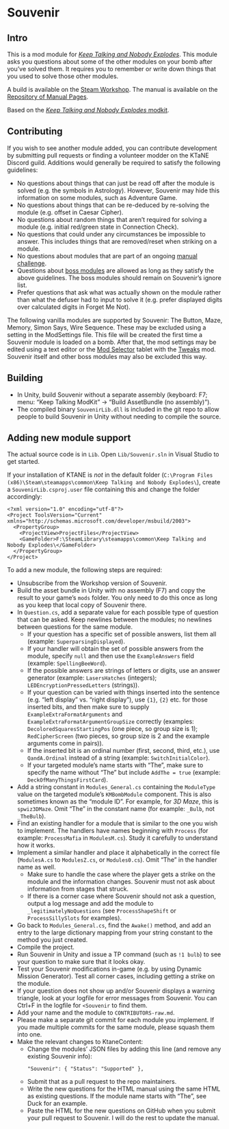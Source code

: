 # Souvenir

## Intro

This is a mod module for [_Keep Talking and Nobody Explodes_](https://keeptalkinggame.com/). This module asks you questions about some of the other modules on your bomb after you’ve solved them. It requires you to remember or write down things that you used to solve those other modules.

A build is available on the [Steam Workshop](https://steamcommunity.com/sharedfiles/filedetails/?id=810934485).
The manual is available on the [Repository of Manual Pages](https://ktane.timwi.de/HTML/Souvenir.html).

Based on the [_Keep Talking and Nobody Explodes_ modkit](https://github.com/Qkrisi/ktanemodkit/).

## Contributing

If you wish to see another module added, you can contribute development by submitting pull requests or finding a volunteer modder on the KTaNE Discord guild. Additions would generally be required to satisfy the following guidelines:

* No questions about things that can just be read off after the module is solved (e.g. the symbols in Astrology). However, Souvenir may hide this information on some modules, such as Adventure Game.
* No questions about things that can be re-deduced by re-solving the module (e.g. offset in Caesar Cipher).
* No questions about random things that aren’t required for solving a module (e.g. initial red/green state in Connection Check).
* No questions that could under any circumstances be impossible to answer. This includes things that are removed/reset when striking on a module.
* No questions about modules that are part of an ongoing [manual challenge](https://ktane.timwi.de/More/FAQs.html#challenge).
* Questions about [boss modules](https://ktane.timwi.de/More/FAQs.html#boss-module) are allowed as long as they satisfy the above guidelines. The boss modules should remain on Souvenir’s ignore list.
* Prefer questions that ask what was actually shown on the module rather than what the defuser had to input to solve it (e.g. prefer displayed digits over calculated digits in Forget Me Not).

The following vanilla modules are supported by Souvenir: The Button, Maze, Memory, Simon Says, Wire Sequence. These may be excluded using a setting in the ModSettings file. This file will be created the first time a Souvenir module is loaded on a bomb. After that, the mod settings may be edited using a text editor or the [Mod Selector](https://steamcommunity.com/sharedfiles/filedetails/?id=801400247) tablet with the [Tweaks](https://steamcommunity.com/sharedfiles/filedetails/?id=1366808675) mod. Souvenir itself and other boss modules may also be excluded this way.

## Building

- In Unity, build Souvenir without a separate assembly (keyboard: F7; menu: “Keep Talking ModKit” → “Build AssetBundle (no assembly)”).
- The compiled binary `SouvenirLib.dll` is included in the git repo to allow people to build Souvenir in Unity without needing to compile the source.

## Adding new module support

The actual source code is in `Lib`. Open `Lib/Souvenir.sln` in Visual Studio to get started.

If your installation of KTANE is *not* in the default folder (`C:\Program Files (x86)\Steam\steamapps\common\Keep Talking and Nobody Explodes\`), create a `SouvenirLib.csproj.user` file containing this and change the folder accordingly:

```
<?xml version="1.0" encoding="utf-8"?>
<Project ToolsVersion="Current" xmlns="http://schemas.microsoft.com/developer/msbuild/2003">
  <PropertyGroup>
    <ProjectView>ProjectFiles</ProjectView>
    <GameFolder>F:\SteamLibrary\steamapps\common\Keep Talking and Nobody Explodes\</GameFolder>
  </PropertyGroup>
</Project>
```

To add a new module, the following steps are required:

- Unsubscribe from the Workshop version of Souvenir.
- Build the asset bundle in Unity with no assembly (F7) and copy the result to your game’s `mods` folder. You only need to do this once as long as you keep that local copy of Souvenir there.
- In `Question.cs`, add a separate value for each possible type of question that can be asked. Keep newlines between the modules; no newlines between questions for the same module.
    - If your question has a specific set of possible answers, list them all (example: `SuperparsingDisplayed`).
    - If your handler will obtain the set of possible answers from the module, specify `null` and then use the `ExampleAnswers` field (example: `SpellingBeeWord`).
    - If the possible answers are strings of letters or digits, use an answer generator (example: `LasersHatches` (integers); `LEDEncryptionPressedLetters` (strings)).
    - If your question can be varied with things inserted into the sentence (e.g. “left display” vs. “right display”), use `{1}`, `{2}` etc. for those inserted bits, and then make sure to supply `ExampleExtraFormatArguments` and `ExampleExtraFormatArgumentGroupSize` correctly (examples: `DecoloredSquaresStartingPos` (one piece, so group size is 1); `RedCipherScreen` (two pieces, so group size is 2 and the example arguments come in pairs)).
    - If the inserted bit is an ordinal number (first, second, third, etc.), use `QandA.Ordinal` instead of a string (example: `SwitchInitialColor`).
    - If your targeted module’s name starts with “The”, make sure to specify the name without “The” but include `AddThe = true` (example: `DeckOfManyThingsFirstCard`).
- Add a string constant in `Modules_General.cs` containing the `ModuleType` value on the targeted module’s `KMBombModule` component. This is also sometimes known as the “module ID”. For example, for *3D Maze*, this is `spwiz3DMaze`. Omit “The” in the constant name (for example: `_Bulb`, not `_TheBulb`).
- Find an existing handler for a module that is similar to the one you wish to implement. The handlers have names beginning with `Process` (for example: `ProcessMafia` in `ModulesM.cs`). Study it carefully to understand how it works.
- Implement a similar handler and place it alphabetically in the correct file (`ModulesA.cs` to `ModulesZ.cs`, or `Modules0.cs`). Omit “The” in the handler name as well.
    - Make sure to handle the case where the player gets a strike on the module and the information changes. Souvenir must not ask about information from stages that struck.
    - If there is a corner case where Souvenir should not ask a question, output a log message and add the module to `_legitimatelyNoQuestions` (see `ProcessShapeShift` or `ProcessSillySlots` for examples).
- Go back to `Modules_General.cs`, find the `Awake()` method, and add an entry to the large dictionary mapping from your string constant to the method you just created.
- Compile the project.
- Run Souvenir in Unity and issue a TP command (such as `!1 bulb`) to see your question to make sure that it looks okay.
- Test your Souvenir modifications in-game (e.g. by using Dynamic Mission Generator). Test all corner cases, including getting a strike on the module.
- If your question does not show up and/or Souvenir displays a warning triangle, look at your logfile for error messages from Souvenir. You can Ctrl+F in the logfile for `<Souvenir` to find them.
- Add your name and the module to `CONTRIBUTORS-raw.md`.
- Please make a separate git commit for each module you implement. If you made multiple commits for the same module, please squash them into one.
- Make the relevant changes to KtaneContent:
    - Change the modules’ JSON files by adding this line (and remove any existing Souvenir info):
        ```
        "Souvenir": { "Status": "Supported" },
        ```
    - Submit that as a pull request to the repo maintainers.
    - Write the new questions for the HTML manual using the same HTML as existing questions. If the module name starts with “The”, see Duck for an example.
    - Paste the HTML for the new questions on GitHub when you submit your pull request to Souvenir. I will do the rest to update the manual.
